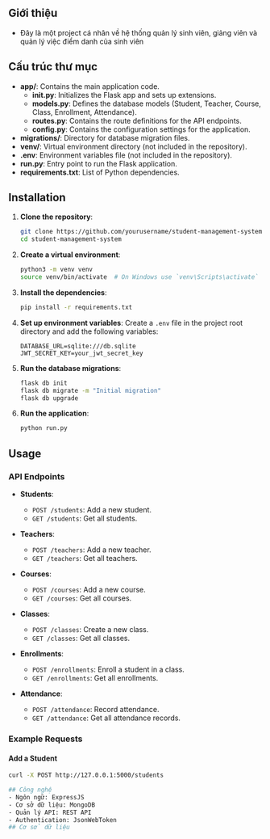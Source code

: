 ## Giới thiệu
- Đây là một project cá nhân về hệ thống quản lý sinh viên, giảng viên và quản lý việc điểm danh của sinh viên
## Cấu trúc thư mục

- **app/**: Contains the main application code.
  - **__init__.py**: Initializes the Flask app and sets up extensions.
  - **models.py**: Defines the database models (Student, Teacher, Course, Class, Enrollment, Attendance).
  - **routes.py**: Contains the route definitions for the API endpoints.
  - **config.py**: Contains the configuration settings for the application.
- **migrations/**: Directory for database migration files.
- **venv/**: Virtual environment directory (not included in the repository).
- **.env**: Environment variables file (not included in the repository).
- **run.py**: Entry point to run the Flask application.
- **requirements.txt**: List of Python dependencies.

## Installation

1. **Clone the repository**:
    ```bash
    git clone https://github.com/yourusername/student-management-system.git
    cd student-management-system
    ```

2. **Create a virtual environment**:
    ```bash
    python3 -m venv venv
    source venv/bin/activate  # On Windows use `venv\Scripts\activate`
    ```

3. **Install the dependencies**:
    ```bash
    pip install -r requirements.txt
    ```

4. **Set up environment variables**:
    Create a `.env` file in the project root directory and add the following variables:
    ```
    DATABASE_URL=sqlite:///db.sqlite
    JWT_SECRET_KEY=your_jwt_secret_key
    ```

5. **Run the database migrations**:
    ```bash
    flask db init
    flask db migrate -m "Initial migration"
    flask db upgrade
    ```

6. **Run the application**:
    ```bash
    python run.py
    ```

## Usage

### API Endpoints

- **Students**:
  - `POST /students`: Add a new student.
  - `GET /students`: Get all students.

- **Teachers**:
  - `POST /teachers`: Add a new teacher.
  - `GET /teachers`: Get all teachers.

- **Courses**:
  - `POST /courses`: Add a new course.
  - `GET /courses`: Get all courses.

- **Classes**:
  - `POST /classes`: Create a new class.
  - `GET /classes`: Get all classes.

- **Enrollments**:
  - `POST /enrollments`: Enroll a student in a class.
  - `GET /enrollments`: Get all enrollments.

- **Attendance**:
  - `POST /attendance`: Record attendance.
  - `GET /attendance`: Get all attendance records.

### Example Requests

#### Add a Student
```bash
curl -X POST http://127.0.0.1:5000/students

## Công nghệ
- Ngôn ngữ: ExpressJS
- Cơ sở dữ liệu: MongoDB
- Quản lý API: REST API
- Authentication: JsonWebToken
## Cơ sở dữ liệu

